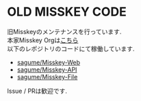# OLD MISSKEY CODE
旧Misskeyのメンテナンスを行っています.  
本家Misskey Orgは[こちら](https://github.com/MissKernel/)  
以下のレポジトリのコードにて稼働しています.  
  
- [sagume/Misskey-Web](https://github.com/sagume/Misskey-Web)
- [sagume/Misskey-API](https://github.com/sagume/Misskey-API)
- [sagume/Misskey-File](https://github.com/sagume/Misskey-File)
  
Issue / PRは歓迎です.